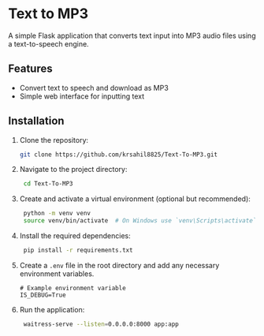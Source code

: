 # Text to MP3

A simple Flask application that converts text input into MP3 audio files using a text-to-speech engine.

## Features

-   Convert text to speech and download as MP3
-   Simple web interface for inputting text

## Installation

1. Clone the repository:

    ```bash
    git clone https://github.com/krsahil8825/Text-To-MP3.git
    ```

2. Navigate to the project directory:

    ```bash
     cd Text-To-MP3
    ```

3. Create and activate a virtual environment (optional but recommended):

    ```bash
     python -m venv venv
     source venv/bin/activate  # On Windows use `venv\Scripts\activate`
    ```

4. Install the required dependencies:

    ```bash
     pip install -r requirements.txt
    ```

5. Create a `.env` file in the root directory and add any necessary environment variables.

    ```.env
    # Example environment variable
    IS_DEBUG=True
    ```

6. Run the application:
    ```bash
     waitress-serve --listen=0.0.0.0:8000 app:app
    ```
